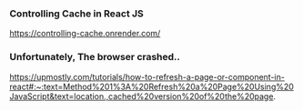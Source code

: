 ### Controlling Cache in React JS
https://controlling-cache.onrender.com/

### Unfortunately, The browser crashed..
https://upmostly.com/tutorials/how-to-refresh-a-page-or-component-in-react#:~:text=Method%201%3A%20Refresh%20a%20Page%20Using%20JavaScript&text=location.,cached%20version%20of%20the%20page.
